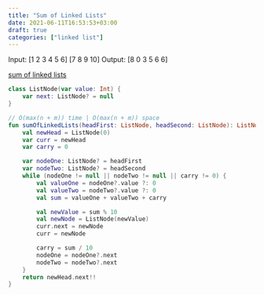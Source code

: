 ```yaml
---
title: "Sum of Linked Lists"
date: 2021-06-11T16:53:53+03:00
draft: true
categories: ["linked list"]
---
```


Input: [1 2 3 4 5 6] [7 8 9 10]
Output: [8 0 3 5 6 6]

[sum of linked lists](https://github.com/solairerove/algs4-leprosorium/blob/master/src/main/kotlin/com/github/solairerove/algs4/leprosorium/linked_list/SumOfLinkedLists.kt)

```kotlin
class ListNode(var value: Int) {
    var next: ListNode? = null
}

// O(max(n + m)) time | O(max(n + m)) space
fun sumOfLinkedLists(headFirst: ListNode, headSecond: ListNode): ListNode {
    val newHead = ListNode(0)
    var curr = newHead
    var carry = 0

    var nodeOne: ListNode? = headFirst
    var nodeTwo: ListNode? = headSecond
    while (nodeOne != null || nodeTwo != null || carry != 0) {
        val valueOne = nodeOne?.value ?: 0
        val valueTwo = nodeTwo?.value ?: 0
        val sum = valueOne + valueTwo + carry

        val newValue = sum % 10
        val newNode = ListNode(newValue)
        curr.next = newNode
        curr = newNode

        carry = sum / 10
        nodeOne = nodeOne?.next
        nodeTwo = nodeTwo?.next
    }
    return newHead.next!!
}
```

